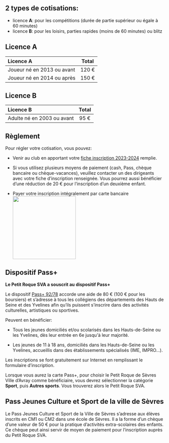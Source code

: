 ## 2 types de cotisations:

+ licence __A__: pour les compétitions (durée de partie supérieur ou égale à 60 minutes)
+ licence __B__: pour les loisirs, parties rapides (moins de 60 minutes) ou blitz

## Licence A

Licence A                        | Total
:------------------------------- |:----------:
Joueur né en 2013 ou avant       | 120 €
Joueur né en 2014 ou après       | 150 €

## Licence B

Licence B                        | Total
:------------------------------- |:----------:
Adulte né en 2003 ou avant       | 95 €

## Règlement

Pour régler votre cotisation, vous pouvez:

+ Venir au club en apportant votre [fiche inscription 2023-2024](resources/Fiche-inscription-2023-2024.docx) remplie.

+ Si vous utilisez plusieurs moyens de paiement (cash, Pass, chèque bancaire ou chèque-vacances), veuillez contacter un
des dirigeants avec votre fiche d’inscription renseignée.
Vous pourrez aussi bénéficier d’une réduction de 20 € pour l’inscription d’un deuxième enfant.

+ Payer votre inscription intégralement par carte bancaire <a target="_blank" href="https://www.billetweb.fr/inscription-au-petit-roque-sva-2023-2024"><img style="width:200px;" src="https://www.billetweb.fr/images/buttons/billetterie_bleu.png"></a>

## Dispositif Pass+

__Le Petit Roque SVA a souscrit au dispositif Pass+__

Le dispositif <a href="https://www.passplus.fr/Beneficiaire/LandingPage.aspx?ReturnUrl=%2fBeneficiaire%2findex.html">Pass+ 92/78</a> accorde une aide de 80 € (100 € pour les boursiers) et s’adresse à tous les collégiens des départements des Hauts de Seine et des Yvelines afin qu’ils puissent s’inscrire dans des activités culturelles, artistiques ou sportives.

Peuvent en bénéficier:

+ Tous les jeunes domiciliés et/ou scolarisés dans les Hauts-de-Seine ou les Yvelines, dès leur entrée en 6e jusqu'à leur majorité.

+ Les jeunes de 11 à 18 ans, domiciliés dans les Hauts-de-Seine ou les Yvelines, accueillis dans des établissements spécialisés (IME, IMPRO…).

Les inscriptions se font gratuitement sur Internet en remplissant le formulaire d’inscription.

Lorsque vous aurez la carte Pass+, pour choisir le Petit Roque de Sèvres Ville d’Avray comme bénéficiaire, vous devrez sélectionner la catégorie **Sport**, puis **Autres sports**. Vous trouverez alors le Petit Roque SVA.

## Pass Jeunes Culture et Sport de la ville de Sèvres

Le Pass Jeunes Culture et Sport de la Ville de Sèvres s’adresse aux élèves inscrits en CM1 ou CM2 dans une école de Sèvres. Il a la forme d’un chèque d’une valeur de 50 € pour la pratique d’activités extra-scolaires des enfants. Ce chèque peut ainsi servir de moyen de paiement pour l’inscription auprès du Petit Roque SVA.